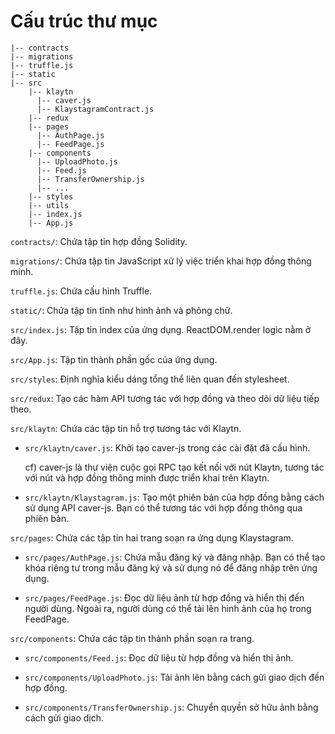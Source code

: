 # Cấu trúc thư mục

```text
|-- contracts
|-- migrations
|-- truffle.js
|-- static
|-- src
    |-- klaytn
      |-- caver.js
      |-- KlaystagramContract.js
    |-- redux
    |-- pages
      |-- AuthPage.js
      |-- FeedPage.js
    |-- components
      |-- UploadPhoto.js
      |-- Feed.js
      |-- TransferOwnership.js
      |-- ...
    |-- styles
    |-- utils
    |-- index.js
    |-- App.js
```

`contracts/`: Chứa tập tin hợp đồng Solidity.

`migrations/`: Chứa tập tin JavaScript xử lý việc triển khai hợp đồng thông minh.

`truffle.js`: Chứa cấu hình Truffle.

`static/`: Chứa tập tin tĩnh như hình ảnh và phông chữ.

`src/index.js`: Tập tin index của ứng dụng. ReactDOM.render logic nằm ở đây.

`src/App.js`: Tập tin thành phần gốc của ứng dụng.

`src/styles`: Định nghĩa kiểu dáng tổng thể liên quan đến stylesheet.

`src/redux`: Tạo các hàm API tương tác với hợp đồng và theo dõi dữ liệu tiếp theo.

`src/klaytn`: Chứa các tập tin hỗ trợ tương tác với Klaytn.

- `src/klaytn/caver.js`: Khởi tạo caver-js trong các cài đặt đã cấu hình.

  cf) caver-js là thư viện cuộc gọi RPC tạo kết nối với nút Klaytn, tương tác với nút và hợp đồng thông minh được triển khai trên Klaytn.

- `src/klaytn/Klaystagram.js`: Tạo một phiên bản của hợp đồng bằng cách sử dụng API caver-js. Bạn có thể tương tác với hợp đồng thông qua phiên bản.

`src/pages`: Chứa các tập tin hai trang soạn ra ứng dụng Klaystagram.

- `src/pages/AuthPage.js`: Chứa mẫu đăng ký và đăng nhập. Bạn có thể tạo khóa riêng tư trong mẫu đăng ký và sử dụng nó để đăng nhập trên ứng dụng.

- `src/pages/FeedPage.js`: Đọc dữ liệu ảnh từ hợp đồng và hiển thị đến người dùng. Ngoài ra, người dùng có thể tải lên hình ảnh của họ trong FeedPage.

`src/components`: Chứa các tập tin thành phần soạn ra trang.

- `src/components/Feed.js`: Đọc dữ liệu từ hợp đồng và hiển thị ảnh.

- `src/components/UploadPhoto.js`: Tải ảnh lên bằng cách gửi giao dịch đến hợp đồng.

- `src/components/TransferOwnership.js`: Chuyển quyền sở hữu ảnh bằng cách gửi giao dịch.
